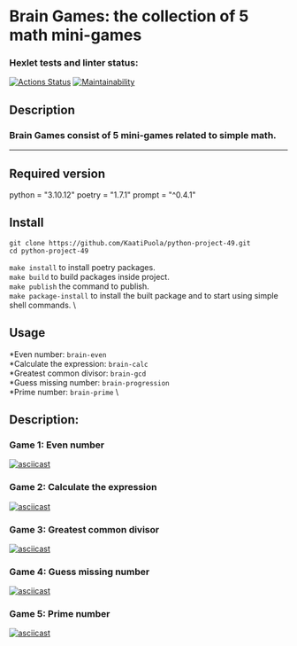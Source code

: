 # Brain Games: the collection of 5 math mini-games

### Hexlet tests and linter status:
[![Actions Status](https://github.com/KaatiPuola/python-project-49/actions/workflows/hexlet-check.yml/badge.svg)](https://github.com/KaatiPuola/python-project-49/actions)
[![Maintainability](https://api.codeclimate.com/v1/badges/3116ca15b6d7128324f2/maintainability)](https://codeclimate.com/github/KaatiPuola/python-project-49/maintainability)

## Description
### Brain Games consist of 5 mini-games related to simple math.
---
## Required version
python = "3.10.12"
poetry = "1.7.1"
prompt = "^0.4.1"

## Install

```
git clone https://github.com/KaatiPuola/python-project-49.git
cd python-project-49
```

```make install``` to install poetry packages. \
```make build``` to build packages inside project. \
```make publish``` the command to publish. \
```make package-install``` to install the built package and to start using simple shell commands. \

## Usage
*Even number: `brain-even` \
*Calculate the expression: `brain-calc` \
*Greatest common divisor: `brain-gcd` \
*Guess missing number: `brain-progression` \
*Prime number: `brain-prime` \

## Description:

### Game 1: Even number 
[![asciicast](https://asciinema.org/a/chmrtK5sn6GA6YwEecHRWiQDp.svg)](https://asciinema.org/a/chmrtK5sn6GA6YwEecHRWiQDp)

### Game 2: Calculate the expression
[![asciicast](https://asciinema.org/a/4qoXv1vlQOTtyS1tknxF6J82f.svg)](https://asciinema.org/a/4qoXv1vlQOTtyS1tknxF6J82f)

### Game 3: Greatest common divisor
[![asciicast](https://asciinema.org/a/JSDdPlLn3H5jySvEVImUAF2hw.svg)](https://asciinema.org/a/JSDdPlLn3H5jySvEVImUAF2hw)

### Game 4: Guess missing number
[![asciicast](https://asciinema.org/a/dMx5VxgFMNnQmlBDoNxNNRmyz.svg)](https://asciinema.org/a/dMx5VxgFMNnQmlBDoNxNNRmyz)

### Game 5: Prime number
[![asciicast](https://asciinema.org/a/oc9J7Fa3RLnjwhwCJcIx4BBOs.svg)](https://asciinema.org/a/oc9J7Fa3RLnjwhwCJcIx4BBOs)

